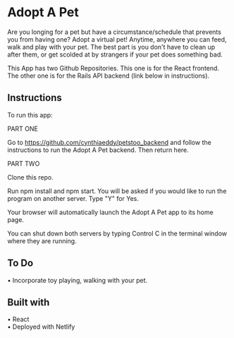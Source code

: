 
# Adopt A Pet

Are you longing for a pet but have a circumstance/schedule that prevents you from having one? Adopt a virtual pet! Anytime, anywhere you can feed, walk and play with your pet. The best part is you don't have to clean up after them, or get scolded at by strangers if your pet does something bad.


This App has two Github Repositories. This one is for the React frontend. The other one is for the Rails API backend (link below in instructions).

## Instructions
To run this app:

PART ONE

Go to https://github.com/cynthiaeddy/petstoo_backend and follow the instructions to run the Adopt A Pet backend. Then return here.

PART TWO

Clone this repo.

Run npm install and npm start. You will be asked if you would like to run the program on another server. Type "Y" for Yes.

Your browser will automatically launch the Adopt A Pet app to its home page.

You can shut down both servers by typing Control C in the terminal window where they are running.
## To Do
• Incorporate toy playing, walking with your pet.

## Built with
• React <br/>
• Deployed with Netlify
